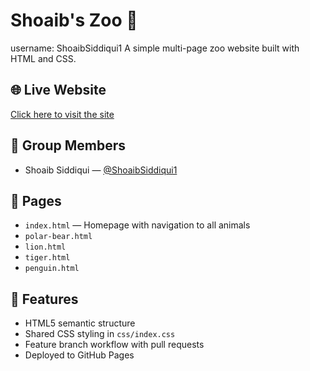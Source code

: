 # Shoaib's Zoo 🐾
username: ShoaibSiddiqui1
A simple multi-page zoo website built with HTML and CSS.

## 🌐 Live Website
[Click here to visit the site](https://shoaibsiddiqui1.github.io/assignment-1/)

## 👥 Group Members
- Shoaib Siddiqui — [@ShoaibSiddiqui1](https://github.com/ShoaibSiddiqui1)

## 📁 Pages
- `index.html` — Homepage with navigation to all animals
- `polar-bear.html`
- `lion.html`
- `tiger.html`
- `penguin.html`

## 🧰 Features
- HTML5 semantic structure
- Shared CSS styling in `css/index.css`
- Feature branch workflow with pull requests
- Deployed to GitHub Pages
